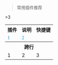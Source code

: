 <table>
  <blockquote>常用插件推荐</blockquote>
  <tr><th>插件</th><th>说明</th><th>快捷键</th></tr>
  <tr>
     <td><font color=#0099ff size=3 face="黑体">1</font></td>
    <td><font color=#0099ff size=3 face="黑体">2</font></td>
    <td<font color=#0099ff size=3 face="黑体">>3</font></td>
  </tr>
  <tr><th colspan="3">跨行</th></tr>
  <tr>
        <td>1</td><td>2</td><td>3</td>
  </tr>
</table>
